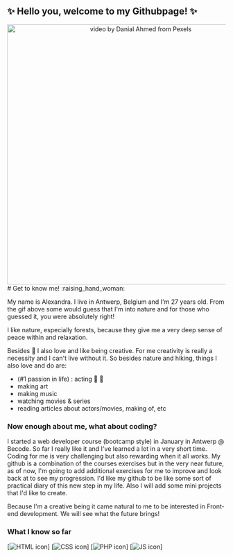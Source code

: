 
## <strong>✨ Hello you, welcome to my Githubpage! ✨</strong>

<div style="text-align: center"><img src="https://github.com/Alexjesss/Alexjesss/blob/main/visuals/intro.gif" width="600px" alt="video by Danial Ahmed from Pexels" title="intro-gif"/>
</div>
# Get to know me! :raising_hand_woman:

My name is Alexandra. I live in Antwerp, Belgium and I'm 27 years old.
From the gif above some would guess that I'm into nature and for those who guessed it, you were absolutely right!

I like nature, especially forests, because they give me a very deep sense of peace within and relaxation.

Besides :deciduous_tree: I also love and like being creative. For me creativity is really a necessity and I can't live without it.
So besides nature and hiking, things I also love and do are:

- (#1 passion in life) : acting :movie_camera: :heartbeat: 
- making art
- making music
- watching movies & series
- reading articles about actors/movies, making of, etc

### Now enough about me, what about coding?

I started a web developer course (bootcamp style) in January in Antwerp @ Becode.
So far I really like it and I've learned a lot in a very short time. Coding for me is very challenging but also rewarding when it all works.
My github is a combination of the courses exercises but in the very near future, as of now, I'm going to add additional exercises for me to improve and look back at to see my progression.
I'd like my github to be like some sort of practical diary of this new step in my life. Also I will add some mini projects that I'd like to create.

Because I'm a creative being it came natural to me to be interested in Front-end development. We will see what the future brings! 

### What I know so far 

[![HTML icon](https://github.com/Alexjesss/Alexjesss/tree/main/visuals/html.png")] [![CSS icon](https://github.com/Alexjesss/Alexjesss/tree/main/visuals/css.png")]  [![PHP icon](https://github.com/Alexjesss/Alexjesss/tree/main/visuals/php.png")]  [![JS icon](https://github.com/Alexjesss/Alexjesss/tree/main/visuals/js.png")]  
